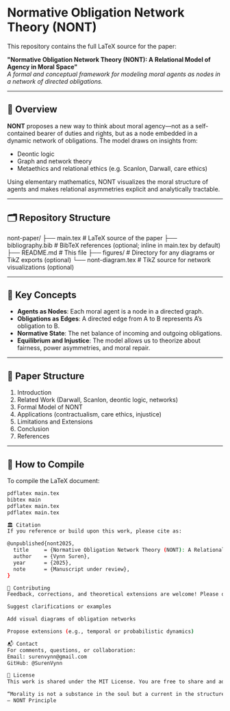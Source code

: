 # Normative Obligation Network Theory (NONT)

This repository contains the full LaTeX source for the paper:

**"Normative Obligation Network Theory (NONT): A Relational Model of Agency in Moral Space"**  
_A formal and conceptual framework for modeling moral agents as nodes in a network of directed obligations._

---

## 📖 Overview

**NONT** proposes a new way to think about moral agency—not as a self-contained bearer of duties and rights, but as a node embedded in a dynamic network of obligations. The model draws on insights from:

- Deontic logic
- Graph and network theory
- Metaethics and relational ethics (e.g. Scanlon, Darwall, care ethics)

Using elementary mathematics, NONT visualizes the moral structure of agents and makes relational asymmetries explicit and analytically tractable.

---

## 🗂️ Repository Structure
nont-paper/
├── main.tex # LaTeX source of the paper
├── bibliography.bib # BibTeX references (optional; inline in main.tex by default)
├── README.md # This file
├── figures/ # Directory for any diagrams or TikZ exports (optional)
└── nont-diagram.tex # TikZ source for network visualizations (optional)


---

## 🧠 Key Concepts

- **Agents as Nodes**: Each moral agent is a node in a directed graph.
- **Obligations as Edges**: A directed edge from A to B represents A’s obligation to B.
- **Normative State**: The net balance of incoming and outgoing obligations.
- **Equilibrium and Injustice**: The model allows us to theorize about fairness, power asymmetries, and moral repair.

---

## 📄 Paper Structure

1. Introduction
2. Related Work (Darwall, Scanlon, deontic logic, networks)
3. Formal Model of NONT
4. Applications (contractualism, care ethics, injustice)
5. Limitations and Extensions
6. Conclusion
7. References

---

## 🔧 How to Compile

To compile the LaTeX document:

```bash
pdflatex main.tex
bibtex main
pdflatex main.tex
pdflatex main.tex

🏛️ Citation
If you reference or build upon this work, please cite as:

@unpublished{nont2025,
  title     = {Normative Obligation Network Theory (NONT): A Relational Model of Agency in Moral Space},
  author    = {Vynn Suren},
  year      = {2025},
  note      = {Manuscript under review},
}

🤝 Contributing
Feedback, corrections, and theoretical extensions are welcome! Please open an issue or submit a pull request if you’d like to:

Suggest clarifications or examples

Add visual diagrams of obligation networks

Propose extensions (e.g., temporal or probabilistic dynamics)

📬 Contact
For comments, questions, or collaboration:
Email: surenvynn@gmail.com
GitHub: @SurenVynn

🧾 License
This work is shared under the MIT License. You are free to share and adapt the material with attribution.

“Morality is not a substance in the soul but a current in the structure.”
— NONT Principle
